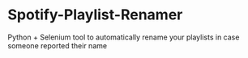 # Spotify-Playlist-Renamer
Python + Selenium tool to automatically rename your playlists in case someone reported their name
